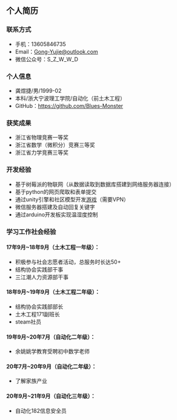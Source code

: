 
## 个人简历
### 联系方式
 - 手机：13605846735
 - Email：Gong-Yujie@outlook.com
 - 微信公众号：S_Z_W_W_D

### 个人信息
 - 龚煜捷/男/1999-02
 - 本科/浙大宁波理工学院/自动化（前土木工程）
 - GitHub：<a href="https://github.com/Blues-Monster">https://github.com/Blues-Monster</a>

### 获奖成果
 - 浙江省物理竞赛一等奖
 - 浙江省数学（微积分）竞赛三等奖
 - 浙江省力学竞赛三等奖

### 开发经验
 - 基于树莓派的物联网（从数据读取到数据库搭建到网络服务器连接）
 - 基于python的网页爬取和表单提交
 - 通过unity引擎和社区模型开发<a href="https://play.unity.com/mg/other/webgl-builds-42268">游戏</a>（需要VPN）
 - 微信服务器搭建及自动回复关键字
 - 通过arduino开发板实现温湿度控制

### 学习工作社会经验
#### 17年9月~18年9月（土木工程一年级）：
 - 积极参与社会志愿者活动，总服务时长达50+
 - 结构协会实践部干事
 - 三江潮人力资源部干事

#### 18年9月~19年9月（土木工程二年级）：
 - 结构协会实践部部长
 - 土木工程171副班长
 - steam社员

#### 19年9月~20年7月（自动化二年级）：
 - 余姚姚学教育受聘初中数学老师

#### 20年7月~20年9月（自动化二年级）：
 - 了解家族产业

#### 20年9月~21年9月（自动化三年级）：
 - 自动化182信息安全员